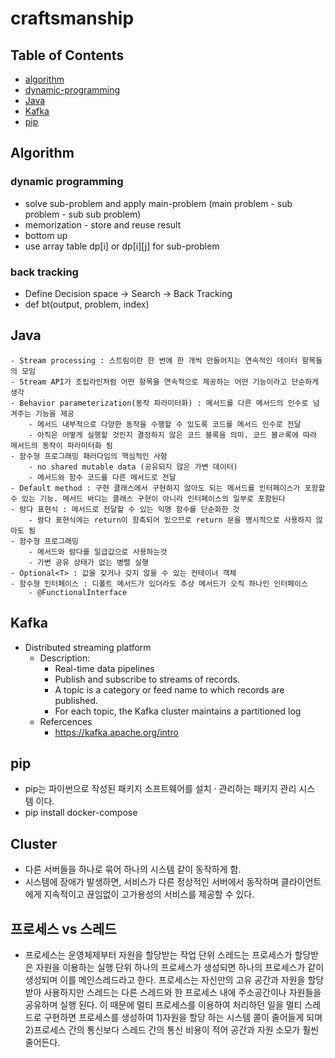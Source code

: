 # craftsmanship

## Table of Contents

- [algorithm](#algorithm)
- [dynamic-programming](#dynamic-programming)
- [Java](#java)
- [Kafka](#kafka)
- [pip](#pip)

## Algorithm

### dynamic programming
- solve sub-problem and apply main-problem (main problem - sub problem - sub sub problem)
- memorization - store and reuse result 
- bottom up
- use array table dp[i] or dp[i][j] for sub-problem

### back tracking
- Define Decision space -> Search -> Back Tracking
- def bt(output, problem, index) 


## Java
    - Stream processing : 스트림이란 한 번에 한 개씩 만들어지는 연속적인 데이터 항목들의 모임
    - Stream API가 조립라인처럼 어떤 항목을 연속적으로 제공하는 어떤 기능이라고 단순하게 생각
    - Behavior parameterization(동작 파라미터화) : 메서드를 다른 메서드의 인수로 넘겨주는 기능을 제공
        - 메서드 내부적으로 다양한 동작을 수행할 수 있도록 코드를 메서드 인수로 전달
        - 아직은 어떻게 실행할 것인지 결정하지 않은 코드 블록을 의미. 코드 블ㄹ록에 따라 메서드의 동작이 파라미터화 됨
    - 함수형 프로그래밍 패러다임의 핵심적인 사항
        - no shared mutable data (공유되지 않은 가변 데이터)
        - 메서드와 함수 코드를 다른 메서드로 전달
    - Default method : 구현 클래스에서 구현하지 않아도 되는 메서드를 인터페이스가 포함할 수 있는 기능. 메서드 바디는 클래스 구현이 아니라 인터페이스의 일부로 포함된다
    - 람다 표현식 : 메서드로 전달할 수 있는 익명 함수를 단순화한 것
        - 람다 표현식에는 return이 함축되어 있으므로 return 문을 명시적으로 사용하지 않아도 됨
    - 함수형 프로그래밍
        - 메서드와 람다를 일급값으로 사용하는것
        - 가변 공유 상태가 없는 병렬 실행
    - Optional<T> : 값을 갖거나 갖지 않을 수 있는 컨테이너 객체
    - 함수형 인터페이스 : 디폴트 메서드가 있더라도 추상 메서드가 오직 하나인 인터페이스
        - @FunctionalInterface


## Kafka
- Distributed streaming platform
    - Description:
        - Real-time data pipelines
        - Publish and subscribe to streams of records.
        - A topic is a category or feed name to which records are published.
        - For each topic, the Kafka cluster maintains a partitioned log
    - Refercences
        - https://kafka.apache.org/intro

## pip
- pip는 파이썬으로 작성된 패키지 소프트웨어를 설치 · 관리하는 패키지 관리 시스템 이다. 
- pip install docker-compose


## Cluster
- 다른 서버들을 하나로 묶어 하나의 시스템 같이 동작하게 함.
- 시스템에 장애가 발생하면, 서비스가 다른 정상적인 서버에서 동작하며 클라이언트에게 지속적이고 끊임없이 고가용성의 서비스를 제공할 수 있다.


## 프로세스 vs 스레드
- 프로세스는 운영체제부터 자원을 할당받는 작업 단위
스레드는 프로세스가 할당받은 자원을 이용하는 실행 단위
하나의 프로세스가 생성되면 하나의 프로세스가 같이 생성되며 이를 메인스레드라고 한다.
프로세스는 자신만의 고유 공간과 자원을 할당 받아 사용하지만 스레드는 다른 스레드와 한 프로세스 내에 주소공간이나 자원들을 공유하며 실행 된다.
이 때문에 멀티 프로세스를 이용하여 처리하던 일을 멀티 스레드로 구현하면 프로세스를 생성하여 1)자원을 할당 하는 시스템 콜이 줄어들게 되며 2)프로세스 간의 통신보다 스레드 간의 통신 비용이 적어 공간과 자원 소모가 훨씬 줄어든다.

